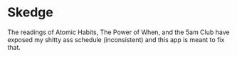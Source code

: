 # Skedge
The readings of Atomic Habits, The Power of When, and the 5am Club have exposed my shitty ass schedule (inconsistent) and this app is meant to fix that.
